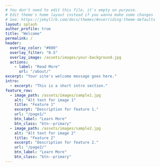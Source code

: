 ```yaml
---
# You don't need to edit this file, it's empty on purpose.
# Edit theme's home layout instead if you wanna make some changes
# See: https://jekyllrb.com/docs/themes/#overriding-theme-defaults
layout: splash
author_profile: true
title: "Welcome"
permalink: /
header:
  overlay_color: "#000"
  overlay_filter: "0.5"
  overlay_image: /assets/images/your-background.jpg
  actions:
    - label: "Read More"
      url: "/about/"
excerpt: "Your site's welcome message goes here."
intro:
  - excerpt: "This is a short intro section."
feature_row:
  - image_path: /assets/images/sample1.jpg
    alt: "Alt text for image 1"
    title: "Feature 1"
    excerpt: "Description for feature 1."
    url: "/page1/"
    btn_label: "Learn More"
    btn_class: "btn--primary"
  - image_path: /assets/images/sample2.jpg
    alt: "Alt text for image 2"
    title: "Feature 2"
    excerpt: "Description for feature 2."
    url: "/page2/"
    btn_label: "Learn More"
    btn_class: "btn--primary"
---
```

